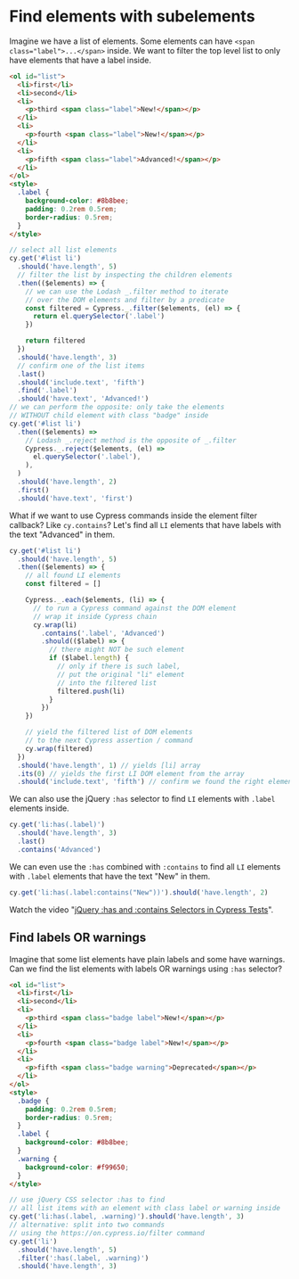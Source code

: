 # Find elements with subelements

Imagine we have a list of elements. Some elements can have `<span class="label">...</span>` inside. We want to filter the top level list to only have elements that have a label inside.

<!-- fiddle Find elements with labels inside -->

```html
<ol id="list">
  <li>first</li>
  <li>second</li>
  <li>
    <p>third <span class="label">New!</span></p>
  </li>
  <li>
    <p>fourth <span class="label">New!</span></p>
  </li>
  <li>
    <p>fifth <span class="label">Advanced!</span></p>
  </li>
</ol>
<style>
  .label {
    background-color: #8b8bee;
    padding: 0.2rem 0.5rem;
    border-radius: 0.5rem;
  }
</style>
```

```js
// select all list elements
cy.get('#list li')
  .should('have.length', 5)
  // filter the list by inspecting the children elements
  .then(($elements) => {
    // we can use the Lodash _.filter method to iterate
    // over the DOM elements and filter by a predicate
    const filtered = Cypress._.filter($elements, (el) => {
      return el.querySelector('.label')
    })

    return filtered
  })
  .should('have.length', 3)
  // confirm one of the list items
  .last()
  .should('include.text', 'fifth')
  .find('.label')
  .should('have.text', 'Advanced!')
// we can perform the opposite: only take the elements
// WITHOUT child element with class "badge" inside
cy.get('#list li')
  .then(($elements) =>
    // Lodash _.reject method is the opposite of _.filter
    Cypress._.reject($elements, (el) =>
      el.querySelector('.label'),
    ),
  )
  .should('have.length', 2)
  .first()
  .should('have.text', 'first')
```

What if we want to use Cypress commands inside the element filter callback? Like `cy.contains`? Let's find all `LI` elements that have labels with the text "Advanced" in them.

```js
cy.get('#list li')
  .should('have.length', 5)
  .then(($elements) => {
    // all found LI elements
    const filtered = []

    Cypress._.each($elements, (li) => {
      // to run a Cypress command against the DOM element
      // wrap it inside Cypress chain
      cy.wrap(li)
        .contains('.label', 'Advanced')
        .should(($label) => {
          // there might NOT be such element
          if ($label.length) {
            // only if there is such label,
            // put the original "li" element
            // into the filtered list
            filtered.push(li)
          }
        })
    })

    // yield the filtered list of DOM elements
    // to the next Cypress assertion / command
    cy.wrap(filtered)
  })
  .should('have.length', 1) // yields [li] array
  .its(0) // yields the first LI DOM element from the array
  .should('include.text', 'fifth') // confirm we found the right element
```

We can also use the jQuery `:has` selector to find `LI` elements with `.label` elements inside.

```js
cy.get('li:has(.label)')
  .should('have.length', 3)
  .last()
  .contains('Advanced')
```

We can even use the `:has` combined with `:contains` to find all `LI` elements with `.label` elements that have the text "New" in them.

```js
cy.get('li:has(.label:contains("New"))').should('have.length', 2)
```

<!-- fiddle.end -->

Watch the video "[jQuery :has and :contains Selectors in Cypress Tests](https://youtu.be/2NpHXkZN1SY)".

## Find labels OR warnings

Imagine that some list elements have plain labels and some have warnings. Can we find the list elements with labels OR warnings using `:has` selector?

<!-- fiddle.only Find list items with labels or warnings -->

```html
<ol id="list">
  <li>first</li>
  <li>second</li>
  <li>
    <p>third <span class="badge label">New!</span></p>
  </li>
  <li>
    <p>fourth <span class="badge label">New!</span></p>
  </li>
  <li>
    <p>fifth <span class="badge warning">Deprecated</span></p>
  </li>
</ol>
<style>
  .badge {
    padding: 0.2rem 0.5rem;
    border-radius: 0.5rem;
  }
  .label {
    background-color: #8b8bee;
  }
  .warning {
    background-color: #f99650;
  }
</style>
```

```js
// use jQuery CSS selector :has to find
// all list items with an element with class label or warning inside
cy.get('li:has(.label, .warning)').should('have.length', 3)
// alternative: split into two commands
// using the https://on.cypress.io/filter command
cy.get('li')
  .should('have.length', 5)
  .filter(':has(.label, .warning)')
  .should('have.length', 3)
```

<!-- fiddle.end -->
